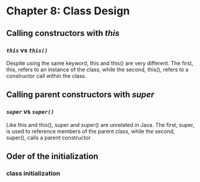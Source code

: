 # Chapter 8: Class Design

## Calling constructors with *this*

### ***`this`*** vs ***`this()`***

Despite using the same keyword, this and this() are very different. The first, this, refers to an instance of the class, while the second, this(), refers to a constructor call within the class.

## Calling parent constructors with *super*

### ***`super`*** vs ***`super()`***

Like this and this(), super and super() are unrelated in Java. The first, super, is used to reference members of the parent class, while the second, super(), calls a parent constructor

## Oder of the initialization

### class initialization

